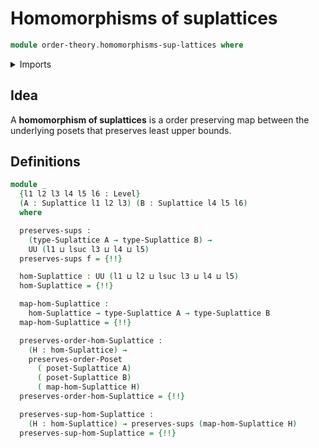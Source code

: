 # Homomorphisms of suplattices

```agda
module order-theory.homomorphisms-sup-lattices where
```

<details><summary>Imports</summary>

```agda
open import foundation.cartesian-product-types
open import foundation.dependent-pair-types
open import foundation.function-types
open import foundation.universe-levels

open import order-theory.least-upper-bounds-posets
open import order-theory.order-preserving-maps-posets
open import order-theory.suplattices
```

</details>

## Idea

A **homomorphism of suplattices** is a order preserving map between the
underlying posets that preserves least upper bounds.

## Definitions

```agda
module _
  {l1 l2 l3 l4 l5 l6 : Level}
  (A : Suplattice l1 l2 l3) (B : Suplattice l4 l5 l6)
  where

  preserves-sups :
    (type-Suplattice A → type-Suplattice B) →
    UU (l1 ⊔ lsuc l3 ⊔ l4 ⊔ l5)
  preserves-sups f = {!!}

  hom-Suplattice : UU (l1 ⊔ l2 ⊔ lsuc l3 ⊔ l4 ⊔ l5)
  hom-Suplattice = {!!}

  map-hom-Suplattice :
    hom-Suplattice → type-Suplattice A → type-Suplattice B
  map-hom-Suplattice = {!!}

  preserves-order-hom-Suplattice :
    (H : hom-Suplattice) →
    preserves-order-Poset
      ( poset-Suplattice A)
      ( poset-Suplattice B)
      ( map-hom-Suplattice H)
  preserves-order-hom-Suplattice = {!!}

  preserves-sup-hom-Suplattice :
    (H : hom-Suplattice) → preserves-sups (map-hom-Suplattice H)
  preserves-sup-hom-Suplattice = {!!}
```
